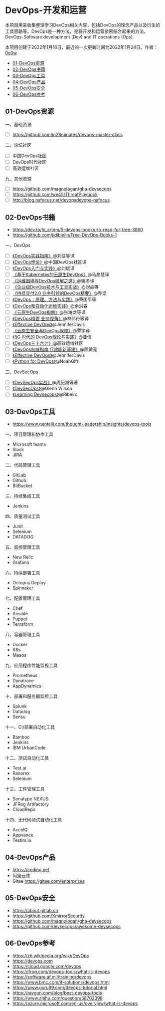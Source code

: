 # DevOps-开发和运营

本项目用来收集整理学习DevOps相关内容，包括DevOps的理念产品以及衍生的工具思路等。DevOps是一种方法，是将开发和运营紧密结合起来的方法。DevOps-Software development (Dev) and IT operations (Ops).

本项目创建于2022年1月16日，最近的一次更新时间为2022年1月24日。作者：[0e0w](https://github.com/0e0w/DevOps)

- [01-DevOps资源](https://github.com/0e0w/DevOps#01-devops%E8%B5%84%E6%BA%90)
- [02-DevOps书籍](https://github.com/0e0w/DevOps#02-devops%E4%B9%A6%E7%B1%8D)
- [03-DevOps工具](https://github.com/0e0w/DevOps#03-devops%E5%B7%A5%E5%85%B7)
- [04-DevOps产品](https://github.com/0e0w/DevOps#04-devops%E4%BA%A7%E5%93%81)
- [05-DevOps安全](https://github.com/0e0w/DevOps#05-devops%E5%AE%89%E5%85%A8)
- [06-DevOps参考](https://github.com/0e0w/DevOps#06-devops%E5%8F%82%E8%80%83)

## 01-DevOps资源

一、基础资源
- [ ] https://github.com/in28minutes/devops-master-class

二、论坛社区
- [ ] 中国DevOps社区
- [ ] DevOps时代社区
- [ ] 高效运维社区

九、其他资源
- [ ] https://github.com/magnologan/gha-devsecops
- [ ] https://github.com/we45/ThreatPlaybook
- [ ] http://blog.nsfocus.net/devopsdevops-nsfocus

## 02-DevOps书籍

- https://dev.to/hi_artem/5-devops-books-to-read-for-free-3860
- https://github.com/jidibinlin/Free-DevOps-Books-1

一、DevOps
- [ ] [《DevOps实践指南》](https://item.jd.com/12350780.html)@刘征等译
- [ ] [《DevOps悖论》](https://item.jd.com/12350780.html)@中国DevOps社区译
- [ ] [《DevOps入门与实践》](https://item.jd.com/52567206446.html)@刘斌译
- [ ] [《基于Kubernetes的云原生DevOps》](https://item.jd.com/10035339314098.html)@马晶慧译
- [ ] [《运维困境与DevOps破解之道》](https://item.jd.com/10042105806864.html)@姚冬译
- [ ] [《企业级DevOps技术与工具实战》](https://item.jd.com/12626483.html)@刘淼等
- [ ] [《持续交付2.0 业务引领的DevOps精要》](https://item.jd.com/12512514.html)@乔梁
- [ ] [《DevOps：原理、方法与实践》](https://item.jd.com/12219949.html)@荣国平等
- [ ] [《DevOps和自动化运维实践》](https://item.jd.com/12473008.html)@余洪春
- [ ] [《云原生DevOps指南》](https://item.jd.com/13376294.html)@张海龙等译
- [ ] [《DevOps精要 业务视角》](https://item.jd.com/69712536595.html)@林伟丹等译
- [ ] [《Effective DevOps》](https://item.jd.com/26651654880.html)@JenniferDavis
- [ ] [《云原生安全与DevOps保障》](https://item.jd.com/69413307408.html)@覃宇译
- [ ] [《5G 时代的 DevOps理论与实践》](https://item.jd.com/13004613.html)@亚信
- [ ] [《DevOps三十六计》](https://item.jd.com/12334716.html)@高效运维社区
- [ ] [《DevOps权威指南 IT效能新基建》](https://item.jd.com/13049179.html)@顾黄亮
- [ ] [《Effective DevOps》](https://item.jd.com/26651654880.html)@JenniferDavis
- [ ] [《Python for DevOps》](https://item.jd.com/13207328.html)@NoahGift

三、DevSecOps
- [ ] [《DevSecOps实战》](https://item.jd.com/10041556084739.html)@周纪海等著
- [ ] [《DevSecOps》](https://item.jd.com/10028188284125.html)@Glenn Wilson
- [ ] [《Learning Devsecops》](https://item.jd.com/10040874594859.html)@Ribeiro

## 03-DevOps工具

- https://www.qentelli.com/thought-leadership/insights/devops-tools

一、项目管理和协作工具

- Microsoft teams
- Slack
- JIRA

二、代码管理工具

- GitLab
- Github
- BitBucket 

三、持续集成工具

- Jenkins

四、质量测试工具

- Junit
- Selenium
- DATADOG

五、监控管理工具

- New Relic
- Grafana

六、持续部署工具

- Octopus Deploy
- Spinnaker

七、配置管理工具

- Chef
- Ansible
- Puppet
- Terraform

八、容器管理工具

- Docker
- K8s
- Mesos

九、应用程序性能监视工具

- Prometheus
- Dynatrace
- AppDynamics

十、部署和服务器监控工具

- Splunk
- Datadog
- Sensu

十一、CI/部署自动化工具

- Bamboo
- Jenkins
- IBM UrbanCode

十二、测试自动化工具

- Test.ai
- Ranorex
- Selenium

十三、工件管理工具

- Sonatype NEXUS
- JFRog Artifactory
- CloudRepo

十四、无代码测试自动化工具

- AccelQ
- Appvance
- Testim.io

## 04-DevOps产品

- https://coding.net
- 阿里云效
- Gitee https://gitee.com/enterprises

## 05-DevOps安全

- https://about.gitlab.cn
- https://github.com/XmirrorSecurity
- https://github.com/magnologan/gha-devsecops
- https://github.com/devsecops/awesome-devsecops

## 06-DevOps参考

- https://zh.wikipedia.org/wiki/DevOps
- https://devops.com
- https://cloud.google.com/devops
- https://jfrog.com/devops-tools/what-is-devops
- https://software.af.mil/training/devops
- https://www.bmc.com/it-solutions/devops.html
- https://www.guru99.com/devops-tutorial.html
- https://raygun.com/blog/best-devops-tools
- https://www.zhihu.com/question/58702398
- https://azure.microsoft.com/en-us/overview/what-is-devops